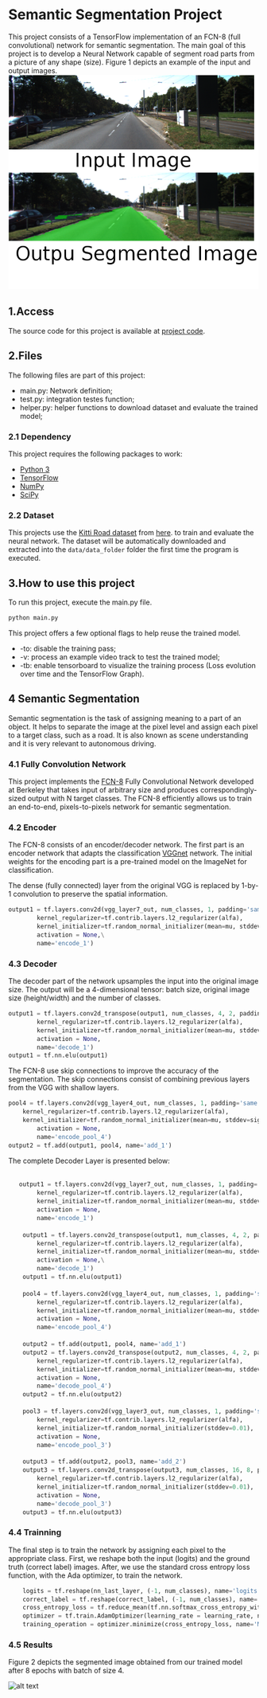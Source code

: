 # Semantic Segmentation Project

This project consists of a TensorFlow implementation of an FCN-8 (full convolutional) network for semantic segmentation. The main goal of this project is to develop a Neural Network capable of segment road parts from a picture of any shape (size). Figure 1 depicts an example of the input and output images.
![alt text][image1]

[//]: # (Image References)

[image1]: /images/example.png  "Input - Outpu image example."
[image2]: /images/resuts.png  "Final Segmented image." 

## 1.Access 

The source code for this project is available at [project code](https://github.com/rtsaad/CarND-Semantic-Segmentation).

## 2.Files

The following files are part of this project:
* main.py:  Network definition;
* test.py:  integration testes function;
* helper.py: helper functions to download dataset and evaluate the trained model;


### 2.1 Dependency

This project requires the following packages to work:
 - [Python 3](https://www.python.org/)
 - [TensorFlow](https://www.tensorflow.org/)
 - [NumPy](http://www.numpy.org/)
 - [SciPy](https://www.scipy.org/)

### 2.2 Dataset

This projects use the [Kitti Road dataset](http://www.cvlibs.net/datasets/kitti/eval_road.php) from [here](http://www.cvlibs.net/download.php?file=data_road.zip). to train and evaluate the neural network. The dataset will be automatically downloaded and extracted into the `data/data_folder` folder the first time the program is executed.

## 3.How to use this project

To run this project, execute the main.py file. 

``` py
python main.py

```
This project offers a few optional flags to help reuse the trained model.
 - -to: disable the training pass;
 - -v: process an example video track to test the trained model;
 - -tb: enable tensorboard to visualize the training process (Loss evolution over time and the TensorFlow Graph).

## 4 Semantic Segmentation

Semantic segmentation is the task of assigning meaning to a part of an object. It helps to separate the image at the pixel level and assign each pixel to a target class, such as a road. It is also known as scene understanding and it is very relevant to autonomous driving.

### 4.1 Fully Convolution Network

This project implements the [FCN-8](https://people.eecs.berkeley.edu/~jonlong/long_shelhamer_fcn.pdf) Fully Convolutional Network developed at Berkeley that takes input of arbitrary size and produces correspondingly-sized output with N target classes. The FCN-8 efficiently allows us to train an end-to-end, pixels-to-pixels network for semantic segmentation.

### 4.2 Encoder

The FCN-8 consists of an encoder/decoder network. The first part is an encoder network that adapts the classification [VGGnet](https://arxiv.org/pdf/1409.1556/) network. The initial weights for the encoding part is a pre-trained model on the ImageNet for classification. 

The dense (fully connected) layer from the original VGG is replaced by 1-by-1 convolution to preserve the spatial information. 

```python
output1 = tf.layers.conv2d(vgg_layer7_out, num_classes, 1, padding='same',
        kernel_regularizer=tf.contrib.layers.l2_regularizer(alfa),
        kernel_initializer=tf.random_normal_initializer(mean=mu, stddev=sigma),
        activation = None,\
        name='encode_1')
```

### 4.3 Decoder

The decoder part of the network upsamples the input into the original image size. The output will be a 4-dimensional tensor: batch size, original image size (height/width) and the number of classes.

```python
output1 = tf.layers.conv2d_transpose(output1, num_classes, 4, 2, padding='same',
        kernel_regularizer=tf.contrib.layers.l2_regularizer(alfa),
        kernel_initializer=tf.random_normal_initializer(mean=mu, stddev=sigma),
        activation = None,
        name='decode_1')
output1 = tf.nn.elu(output1)
```

The FCN-8 use skip connections to improve the accuracy of the segmentation. The skip connections consist of combining previous layers from the VGG with shallow layers.

```python
pool4 = tf.layers.conv2d(vgg_layer4_out, num_classes, 1, padding='same',
	kernel_regularizer=tf.contrib.layers.l2_regularizer(alfa),
	kernel_initializer=tf.random_normal_initializer(mean=mu, stddev=sigma), 
        activation = None,
        name='encode_pool_4')
output2 = tf.add(output1, pool4, name='add_1')
```

The complete Decoder Layer is presented below:

```python

   output1 = tf.layers.conv2d(vgg_layer7_out, num_classes, 1, padding='same',
        kernel_regularizer=tf.contrib.layers.l2_regularizer(alfa),
        kernel_initializer=tf.random_normal_initializer(mean=mu, stddev=sigma), 
        activation = None,
        name='encode_1') 

    output1 = tf.layers.conv2d_transpose(output1, num_classes, 4, 2, padding='same',
        kernel_regularizer=tf.contrib.layers.l2_regularizer(alfa),
        kernel_initializer=tf.random_normal_initializer(mean=mu, stddev=sigma), 
        activation = None,\
        name='decode_1')
    output1 = tf.nn.elu(output1)

    pool4 = tf.layers.conv2d(vgg_layer4_out, num_classes, 1, padding='same',
        kernel_regularizer=tf.contrib.layers.l2_regularizer(alfa),
        kernel_initializer=tf.random_normal_initializer(mean=mu, stddev=sigma),
        activation = None,
        name='encode_pool_4')

    output2 = tf.add(output1, pool4, name='add_1')
    output2 = tf.layers.conv2d_transpose(output2, num_classes, 4, 2, padding='same',
        kernel_regularizer=tf.contrib.layers.l2_regularizer(alfa),
        kernel_initializer=tf.random_normal_initializer(mean=mu, stddev=sigma),
        activation = None,
        name='decode_pool_4')
    output2 = tf.nn.elu(output2)

    pool3 = tf.layers.conv2d(vgg_layer3_out, num_classes, 1, padding='same',
        kernel_regularizer=tf.contrib.layers.l2_regularizer(alfa),
        kernel_initializer=tf.random_normal_initializer(stddev=0.01),
        activation = None,
        name='encode_pool_3')

    output3 = tf.add(output2, pool3, name='add_2')
    output3 = tf.layers.conv2d_transpose(output3, num_classes, 16, 8, padding='same',
        kernel_regularizer=tf.contrib.layers.l2_regularizer(alfa),
        kernel_initializer=tf.random_normal_initializer(stddev=0.01),
        activation = None,
        name='decode_pool_3')
    output3 = tf.nn.elu(output3)
```

### 4.4 Trainning

The final step is to train the network by assigning each pixel to the appropriate class. First, we reshape both the input (logits) and the ground truth (correct label) images. After, we use the standard cross entropy loss function, with the Ada optimizer, to train the network.


```python
    logits = tf.reshape(nn_last_layer, (-1, num_classes), name='logits')
    correct_label = tf.reshape(correct_label, (-1, num_classes), name='correct_label')
    cross_entropy_loss = tf.reduce_mean(tf.nn.softmax_cross_entropy_with_logits(logits=logits, labels=correct_label), name='mean')
    optimizer = tf.train.AdamOptimizer(learning_rate = learning_rate, name='Adam')
    training_operation = optimizer.minimize(cross_entropy_loss, name='Minimize') 
```

### 4.5 Results

Figure 2 depicts the segmented image obtained from our trained model after 8 epochs with batch of size 4. 

![alt text][image2]

